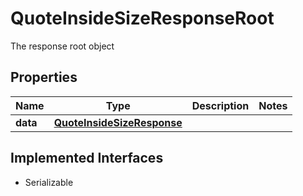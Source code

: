 

# QuoteInsideSizeResponseRoot

The response root object

## Properties

Name | Type | Description | Notes
------------ | ------------- | ------------- | -------------
**data** | [**QuoteInsideSizeResponse**](QuoteInsideSizeResponse.md) |  | 


## Implemented Interfaces

* Serializable


